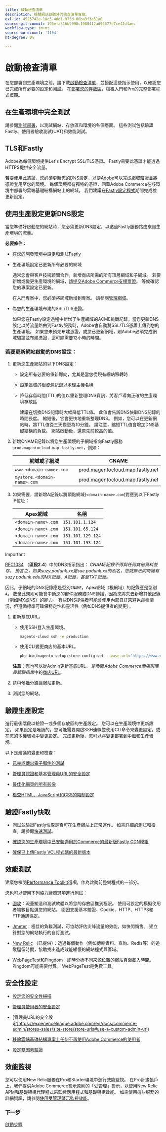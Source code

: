 ```yaml
---
title: 啟動檢查清單
description: 檢閱網站啟動時的檢查清單專案。
exl-id: 4525742e-18c5-40d1-975d-00ba3f3a51a0
source-git-commit: 196efa316b9998c1980412ad96577d7ce42d4aec
workflow-type: tm+mt
source-wordcount: '1104'
ht-degree: 0%

---
```


# 啟動檢查清單

在您部署到生產環境之前，請下載[啟動檢查清單](../../assets/adobe-commerce-cloud-prelaunch-checklist.pdf)，並搭配這些指示使用，以確認您已完成所有必要的設定和測試。 在[部署您的存放區](../deploy/staging-production.md)，檢視入門和Pro的完整部署程式概觀。

## 在生產環境中完全測試

請參閱[測試部署](../test/staging-and-production.md)，以測試網站、存放區和環境的各個層面。 這些測試包括驗證Fastly、使用者驗收測試(UAT)和效能測試。

## TLS和Fastly

Adobe為每個環境提供Let&#39;s Encrypt SSL/TLS憑證。 Fastly需要此憑證才能透過HTTPS提供安全流量。

若要使用此憑證，您必須更新您的DNS設定，以便Adobe可以完成網域驗證並將憑證套用至您的環境。 每個環境都有獨特的憑證，涵蓋Adobe Commerce在該環境中部署的雲端基礎結構網站上的網域。 我們建議在[Fastly設定程式](../cdn/fastly-configuration.md)期間完成並更新設定。

## 使用生產設定更新DNS設定

當您準備好啟動您的網站時，您必須更新DNS設定，以透過Fastly服務路由來自生產環境的流量。

**必要條件：**

- [在您的開發環境中設定和測試Fastly](../cdn/fastly-configuration.md#)

- 生產環境設定已更新所有必要的網域

  通常您會與客戶技術顧問合作，新增商店所需的所有頂層網域和子網域。 若要新增或變更生產環境的網域，[請提交Adobe Commerce支援票證](https://support.magento.com/hc/en-us/articles/360019088251)。 等候確認您的專案設定已更新。

  在入門專案中，您必須將網域新增到專案。 請參閱[管理網域](../cdn/fastly-custom-cache-configuration.md#manage-domains)。

- 為您的生產環境布建的SSL/TLS憑證。

  如果您在Fastly設定過程中新增了生產網域的ACME挑戰記錄，當您更新DNS設定以將流量路由到Fastly服務時，Adobe會自動將SSL/TLS憑證上傳到您的生產環境。 如果您未預先布建憑證，或您已更新網域，則Adobe必須完成網域驗證並布建憑證，這可能需要12小時的時間。

### 若要更新網站啟動的DNS設定：

1. 更新您生產網站的以下DNS設定：

   - 設定所有必要的重新導向，尤其是當您從現有網站移轉時

   - 設定區域的根資源記錄以處理主機名稱

   - 降低存留時間(TTL)的值以重新整理DNS資訊，將客戶導向正確的生產環境存放區

     建議在切換DNS記錄時大幅降低TTL值。 此值會告訴DNS快取DNS記錄的時間長度。 縮短後，它會更快地重新整理DNS。 例如，您可以在更新網站時，將TTL值從三天變更為10分鐘。 請注意，縮短TTL值會增加DNS基礎結構的負載。 網站啟動後，還原先前較高的值。


1. 新增CNAME記錄以將您生產環境的子網域指向Fastly服務`prod.magentocloud.map.fastly.net`，例如：

   | 網域或子網域 | CNAME |
   | ----------------------- | -------------------------------- |
   | `www.<domain-name>.com` | prod.magentocloud.map.fastly.net |
   | `mystore.<domain-name>.com` | prod.magentocloud.map.fastly.net |

1. 如果需要，請新增A記錄以將頂點網域(`<domain-name>.com`)對應到以下Fastly IP位址：

   | Apex網域 | 名稱 |
   | --------------- | ----------------- |
   | `<domain-name>.com` | `151.101.1.124` |
   | `<domain-name>.com` | `151.101.65.124` |
   | `<domain-name>.com` | `151.101.129.124` |
   | `<domain-name>.com` | `151.101.193.124` |

>[!IMPORTANT]
>
>[RFC1034](https://www.rfc-editor.org/rfc/rfc1912) （**區段2.4**）中的DNS指示指出：
>_CNAME記錄不得與任何其他資料並存。 換言之，如果suzy.podunk.xx是sue.podunk.xx的別名，您就無法同時擁有suzy.podunk.edu的MX記錄、A記錄，甚至TXT記錄。_
>
>因此，子網域的DNS記錄應是型別`CNAME`，Apex網域（根網域）的記錄應是型別`A`。 放棄此規則可能會中斷您的郵件服務或DNS傳播，因為您將失去新增其他記錄（例如MX或NS）的能力。 有些DNS提供者可能會使用內部自訂來避免這種情況，但遵循標準可確保穩定性和靈活性（例如DNS提供者的變更）。

1. 更新基底URL。

   - 使用SSH登入生產環境。

     ```bash
     magento-cloud ssh -e production
     ```

   - 使用CLI變更商店的基本URL。

     ```bash
     php bin/magento setup:store-config:set --base-url="https://www.<domain-name>.com/"
     ```

   **注意**：您也可以從Admin更新基底URL。 請參閱&#x200B;_Adobe Commerce商店與購買體驗指南_&#x200B;中的[商店URL](https://experienceleague.adobe.com/docs/commerce-admin/stores-sales/site-store/store-urls.html)。

1. 請稍候幾分鐘讓網站更新。

1. 測試您的網站。

## 驗證生產設定

進行最後階段以驗證一或多個存放區的生產設定。 您可以在生產環境中更新設定。 如果設定是唯讀的，您可能需要開啟SSH連線並使用CLI命令來變更設定，或在您的本機環境中變更設定。 完成更新後，您可以將變更部署到中繼和生產環境。

以下是建議的變更和檢查：

- [已完成傳出電子郵件的測試](../project/outgoing-emails.md)

- [管理員認證和基本管理員URL的安全設定](https://experienceleague.adobe.com/en/docs/commerce-admin/systems/security/security-admin)

- [最佳化網頁的所有影像](../cdn/fastly-image-optimization.md)

- [檢查HTML、JavaScript和CSS的縮制設定](../deploy/static-content.md)

## 驗證Fastly快取

- 測試並驗證Fastly快取是否可在生產網站上正常運作。 如需詳細的測試和檢查，請參閱[快速測試](../test/staging-and-production.md#check-fastly-caching)。

- [確認您的生產環境中已安裝適用於Commerce的最新版Fastly CDN模組](../cdn/fastly-configuration.md#upgrade-the-fastly-module)

- [確保已上傳Fastly VCL程式碼的最新版本](../cdn/fastly-configuration.md#upload-vcl-to-fastly)

## 效能測試

建議您檢閱[Performance Toolkit](https://github.com/magento/magento2/tree/2.4/setup/performance-toolkit)選項，作為啟動前整備程式的一部分。

您也可以使用下列協力廠商選項進行測試：

- [圍攻](https://www.joedog.org/siege-home/)：流量塑造和測試軟體以將您的存放區推到極限。 使用可設定的模擬使用者端數目點選您的網站。 圍困支援基本驗證、Cookie、HTTP、HTTPS和FTP通訊協定。

- [Jmeter](https://jmeter.apache.org/)：極佳的負載測試，可協助評估尖峰流量的效能，如快閃銷售。 建立針對您的網站執行的自訂測試。

- [New Relic](https://support.newrelic.com/s/) （已提供）：透過每個動作（例如傳輸資料、查詢、Redis等）的追蹤逗留時間，協助找出造成效能緩慢的網站程式與區域。

- [WebPageTest](https://www.webpagetest.org/)和[Pingdom](https://www.pingdom.com/)：即時分析不同來源位置的網站頁面載入時間。 Pingdom可能需要付費。 WebPageTest是免費工具。

## 安全性設定

- [設定您的安全性掃描](overview.md#set-up-the-security-scan-tool)

- [管理員使用者的安全設定](https://experienceleague.adobe.com/en/docs/commerce-admin/systems/security/security-admin)

- [管理員URL的安全設定]https://experienceleague.adobe.com/en/docs/commerce-admin/stores-sales/site-store/store-urls#use-a-custom-admin-url)

- [移除雲端基礎結構專案上任何不再使用Adobe Commerce的使用者](../project/user-access.md)

- [設定雙因素驗證](https://developer.adobe.com/commerce/testing/functional-testing-framework/two-factor-authentication/)

## 效能監視

您可以使用New Relic服務在Pro和Starter環境中進行效能監視。 在Pro計畫帳戶上，我們提供Adobe Commerce警示原則的「受管理」警示，以使用New Relic APM和基礎架構代理程式來監控應用程式和基礎架構效能。 如需使用這些服務的詳細資訊，請參閱[使用受管理警示監視效能](../monitor/investigate-performance.md#monitor-performance-with-managed-alerts)。

### 下一步

[啟動步驟](steps.md)
